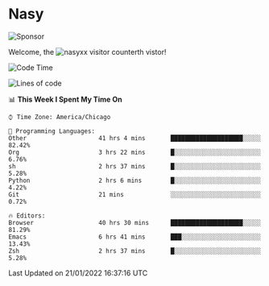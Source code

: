# Nasy

<!--
<p align="center">
<img height="200" src="https://github-readme-stats.vercel.app/api?username=nasyxx&count_private=true&show_icons=true&theme=dracula&include_all_commits=true"/>
<img height="200" src="https://github-readme-stats.vercel.app/api/top-langs/?username=nasyxx&theme=dracula&hide=html,jupyter+notebook&count_private=true&show_icons=true"/>
</p>

  
----------------
-->

![Sponsor](https://img.shields.io/static/v1.svg?label=Sponsor&message=%E2%9D%A4&logo=GitHub&style=flat&color=pink)
 
Welcome, the ![nasyxx visitor counter](https://count.getloli.com/get/@nasyxx?theme=rule34)th vistor!
 
<!--START_SECTION:waka-->
![Code Time](http://img.shields.io/badge/Code%20Time-1%2C779%20hrs%2027%20mins-blue)

![Lines of code](https://img.shields.io/badge/From%20Hello%20World%20I%27ve%20Written-5%20Million%20lines%20of%20code-blue)

📊 **This Week I Spent My Time On** 

```text
⌚︎ Time Zone: America/Chicago

💬 Programming Languages: 
Other                    41 hrs 4 mins       ████████████████████░░░░░   82.42% 
Org                      3 hrs 22 mins       █░░░░░░░░░░░░░░░░░░░░░░░░   6.76% 
sh                       2 hrs 37 mins       █░░░░░░░░░░░░░░░░░░░░░░░░   5.28% 
Python                   2 hrs 6 mins        █░░░░░░░░░░░░░░░░░░░░░░░░   4.22% 
Git                      21 mins             ░░░░░░░░░░░░░░░░░░░░░░░░░   0.72%

🔥 Editors: 
Browser                  40 hrs 30 mins      ████████████████████░░░░░   81.29% 
Emacs                    6 hrs 41 mins       ███░░░░░░░░░░░░░░░░░░░░░░   13.43% 
Zsh                      2 hrs 37 mins       █░░░░░░░░░░░░░░░░░░░░░░░░   5.28%

```


 Last Updated on 21/01/2022 16:37:16 UTC
<!--END_SECTION:waka-->

<!-- ![visitors](https://visitor-badge.laobi.icu/badge?page_id=nasyxx.nasyxx) -->
